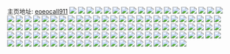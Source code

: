 主页地址: [eoeocall911](https://weibo.com/u/3982349769) 
![](https://wx4.sinaimg.cn/mw2000/ed5dd5c9ly1h9lup5b1zgj20sg35s1kx.jpg) 
![](https://wx4.sinaimg.cn/mw2000/ed5dd5c9ly1h9lup68yi1j20sg35shdt.jpg) 
![](https://wx4.sinaimg.cn/mw2000/ed5dd5c9ly1h9lup4np85j20sg2dc7v8.jpg) 
![](https://wx4.sinaimg.cn/mw2000/ed5dd5c9ly1h9lup7dfmxj20sg35se81.jpg) 
![](https://wx4.sinaimg.cn/mw2000/ed5dd5c9ly1h933jr4cbfj21400u0wlv.jpg) 
![](https://wx4.sinaimg.cn/mw2000/ed5dd5c9ly1h8omm6cmpnj21400u07bs.jpg) 
![](https://wx4.sinaimg.cn/mw2000/ed5dd5c9ly1h866btpwh3j20u01syq6b.jpg) 
![](https://wx4.sinaimg.cn/mw2000/ed5dd5c9ly1h866bvo5iej20u01syjuj.jpg) 
![](https://wx4.sinaimg.cn/mw2000/ed5dd5c9ly1h866d19yj5j20u01syaex.jpg) 
![](https://wx4.sinaimg.cn/mw2000/ed5dd5c9ly1h7yk83jxlhj23402c0qv6.jpg) 
![](https://wx4.sinaimg.cn/mw2000/ed5dd5c9ly1h7v8enlf3zj21400u00zn.jpg) 
![](https://wx4.sinaimg.cn/mw2000/ed5dd5c9ly1h7quds44d3j23402c0x6q.jpg) 
![](https://wx4.sinaimg.cn/mw2000/ed5dd5c9ly1h7qudt8p7fj23402c07wj.jpg) 
![](https://wx4.sinaimg.cn/mw2000/ed5dd5c9ly1h7qudumjbij23402c0x6q.jpg) 
![](https://wx4.sinaimg.cn/mw2000/ed5dd5c9ly1h7qudw0n6vj22c03401l0.jpg) 
![](https://wx4.sinaimg.cn/mw2000/ed5dd5c9ly1h7gmsd5kqhj20wi1yc4m5.jpg) 
![](https://wx4.sinaimg.cn/mw2000/ed5dd5c9ly1h6zzxf51wzj20wi17c40i.jpg) 
![](https://wx4.sinaimg.cn/mw2000/ed5dd5c9ly1h5wy5c2xy8j23402c0qv6.jpg) 
![](https://wx4.sinaimg.cn/mw2000/ed5dd5c9ly1h578wllkedj23402c0u0y.jpg) 
![](https://wx4.sinaimg.cn/mw2000/ed5dd5c9ly1h578wogrz7j23402c0hdv.jpg) 
![](https://wx4.sinaimg.cn/mw2000/ed5dd5c9ly1h55cm3hr9xj20u01hch0k.jpg) 
![](https://wx4.sinaimg.cn/mw2000/ed5dd5c9ly1h52wxxy1ubj23402c01kz.jpg) 
![](https://wx4.sinaimg.cn/mw2000/ed5dd5c9ly1h51fjnvm7vj23402c0qv7.jpg) 
![](https://wx4.sinaimg.cn/mw2000/ed5dd5c9ly1h4yeejzzroj20wi1yc48w.jpg) 
![](https://wx4.sinaimg.cn/mw2000/ed5dd5c9ly1h4x9n7t62jj23402c0npe.jpg) 
![](https://wx4.sinaimg.cn/mw2000/ed5dd5c9ly1h4x9n6iz83j21mc17rwuy.jpg) 
![](https://wx4.sinaimg.cn/mw2000/ed5dd5c9ly1h4oyx15c30j22c03401kz.jpg) 
![](https://wx4.sinaimg.cn/mw2000/ed5dd5c9ly1h4nhy74az4j22c0340u0y.jpg) 
![](https://wx4.sinaimg.cn/mw2000/ed5dd5c9ly1h4len41ar3j23402c0qv6.jpg) 
![](https://wx4.sinaimg.cn/mw2000/ed5dd5c9ly1h4leopt2ouj23402c07wj.jpg) 
![](https://wx4.sinaimg.cn/mw2000/ed5dd5c9ly1h4lens1aagj22801o04qp.jpg) 
![](https://wx4.sinaimg.cn/mw2000/ed5dd5c9ly1h4lenu7u8lj22801o04qp.jpg) 
![](https://wx4.sinaimg.cn/mw2000/ed5dd5c9ly1h40pzkk6ywj20wi1yc16e.jpg) 
![](https://wx4.sinaimg.cn/mw2000/ed5dd5c9ly1h34g19hs4cj20u01hcal9.jpg) 
![](https://wx4.sinaimg.cn/mw2000/ed5dd5c9ly1h2xqnoa75xj20dx0jjdgo.jpg) 
![](https://wx4.sinaimg.cn/mw2000/ed5dd5c9ly1h24hb28ypcj21sc2dsx6q.jpg) 
![](https://wx4.sinaimg.cn/mw2000/ed5dd5c9ly1h24hb3o4ubj21sc2dsh9z.jpg) 
![](https://wx4.sinaimg.cn/mw2000/ed5dd5c9ly1h24hb44ytdj21o01o01fk.jpg) 
![](https://wx4.sinaimg.cn/mw2000/ed5dd5c9ly1h24hb31wjjj21o01o0aup.jpg) 
![](https://wx4.sinaimg.cn/mw2000/ed5dd5c9ly1h1uc2zm0a0j20u0140gvd.jpg) 
![](https://wx4.sinaimg.cn/mw2000/ed5dd5c9ly1h1uc30xflrj20u00u0ad3.jpg) 
![](https://wx4.sinaimg.cn/mw2000/ed5dd5c9ly1h1uc31iud0j20u00u0429.jpg) 
![](https://wx4.sinaimg.cn/mw2000/ed5dd5c9ly1h1hhue135cj21400u0qds.jpg) 
![](https://wx4.sinaimg.cn/mw2000/ed5dd5c9ly1h15t9aghbcj20u017b7c8.jpg) 
![](https://wx4.sinaimg.cn/mw2000/ed5dd5c9ly1h15t9b7n8gj20u015cgu9.jpg) 
![](https://wx4.sinaimg.cn/mw2000/ed5dd5c9ly1h15t9c3amrj20u0140qbk.jpg) 
![](https://wx4.sinaimg.cn/mw2000/ed5dd5c9ly1h15t9cvcuuj20u01lbdp8.jpg) 
![](https://wx4.sinaimg.cn/mw2000/ed5dd5c9ly1h15t9ditbnj20u00u0grt.jpg) 
![](https://wx4.sinaimg.cn/mw2000/ed5dd5c9ly1h13pm06ombj20u01syae7.jpg) 
![](https://wx4.sinaimg.cn/mw2000/ed5dd5c9ly1h0xqrpbtigj20u0140n8z.jpg) 
![](https://wx4.sinaimg.cn/mw2000/ed5dd5c9ly1h0xqrpydtaj20u0140dky.jpg) 
![](https://wx4.sinaimg.cn/mw2000/ed5dd5c9ly1h0xqro5hqwj20u0140af8.jpg) 
![](https://wx4.sinaimg.cn/mw2000/ed5dd5c9ly1h0t2crxgvtj20u0140gr9.jpg) 
![](https://wx4.sinaimg.cn/mw2000/ed5dd5c9ly1h0t1bl9uiaj20u013mjwo.jpg) 
![](https://wx4.sinaimg.cn/mw2000/ed5dd5c9ly1h0t1aml7e7j20u0141gti.jpg) 
![](https://wx4.sinaimg.cn/mw2000/ed5dd5c9ly1h0htvol427j21hc0oyait.jpg) 
![](https://wx4.sinaimg.cn/mw2000/ed5dd5c9ly1h0htvpctg8j21400u0q6l.jpg) 
![](https://wx4.sinaimg.cn/mw2000/ed5dd5c9ly1h0gm8u81mkj20u00u00ya.jpg) 
![](https://wx4.sinaimg.cn/mw2000/ed5dd5c9ly1h0gmaldzf0j20u00u0q81.jpg) 
![](https://wx4.sinaimg.cn/mw2000/ed5dd5c9ly1h0gm8vqwj1j20u00u07ag.jpg) 
![](https://wx4.sinaimg.cn/mw2000/ed5dd5c9ly1h0f7ao09l9j21400u0wn7.jpg) 
![](https://wx4.sinaimg.cn/mw2000/ed5dd5c9ly1h0f7ap3z6bj21400u0th9.jpg) 
![](https://wx4.sinaimg.cn/mw2000/ed5dd5c9ly1h0f7apyqv6j20u0140tgw.jpg) 
![](https://wx4.sinaimg.cn/mw2000/ed5dd5c9ly1h0f7ar1ugmj20u0140qbm.jpg) 
![](https://wx4.sinaimg.cn/mw2000/ed5dd5c9ly1h0f7as81hrj20u01hcal1.jpg) 
![](https://wx4.sinaimg.cn/mw2000/ed5dd5c9ly1h0f7at7dokj20u0140n52.jpg) 
![](https://wx4.sinaimg.cn/mw2000/ed5dd5c9ly1h0f7au7qdvj20u0140jzm.jpg) 
![](https://wx4.sinaimg.cn/mw2000/ed5dd5c9ly1h0f7av11ajj20u0140af0.jpg) 
![](https://wx4.sinaimg.cn/mw2000/ed5dd5c9ly1h0f7awc5qij20u0140qa5.jpg) 
![](https://wx4.sinaimg.cn/mw2000/ed5dd5c9ly1h0f7aygo59j20u0140tgq.jpg) 
![](https://wx4.sinaimg.cn/mw2000/ed5dd5c9ly1h0f7an0q48j20u0140gst.jpg) 
![](https://wx4.sinaimg.cn/mw2000/ed5dd5c9ly1h0f7az9954j20u0140gs0.jpg) 
![](https://wx4.sinaimg.cn/mw2000/ed5dd5c9ly1h0f7axkw3dj21400u0dq0.jpg) 
![](https://wx4.sinaimg.cn/mw2000/ed5dd5c9ly1h0f7b04pqej21400u046b.jpg) 
![](https://wx4.sinaimg.cn/mw2000/ed5dd5c9ly1h0f7b12ggqj21400u0qax.jpg) 
![](https://wx4.sinaimg.cn/mw2000/ed5dd5c9ly1h0f7b1utwzj20u00u0jy2.jpg) 
![](https://wx4.sinaimg.cn/mw2000/ed5dd5c9ly1h0f7b2qsa1j21400u010b.jpg) 
![](https://wx4.sinaimg.cn/mw2000/ed5dd5c9ly1h0f7bld14rj20u0140dsi.jpg) 
![](https://wx4.sinaimg.cn/mw2000/ed5dd5c9ly1gzpw2lf668j21400u0aiz.jpg) 
![](https://wx4.sinaimg.cn/mw2000/ed5dd5c9ly1gzpw2khf7xj21400u0aj8.jpg) 
![](https://wx4.sinaimg.cn/mw2000/ed5dd5c9ly1gzpw2o9qpyj20u0140tne.jpg) 
![](https://wx4.sinaimg.cn/mw2000/ed5dd5c9ly1gzpw2p97waj20u00u0n4a.jpg) 
![](https://wx4.sinaimg.cn/mw2000/ed5dd5c9ly1gzpw2pje0pj209x0g5q44.jpg) 
![](https://wx4.sinaimg.cn/mw2000/ed5dd5c9ly1gnfuphagilj20af0lt3zo.jpg) 
![](https://wx4.sinaimg.cn/mw2000/ed5dd5c9ly1gnfupnowt9j20af0lt3zo.jpg) 
![](https://wx4.sinaimg.cn/mw2000/ed5dd5c9ly1ggtpakjpl4j20u01s6ahn.jpg) 
![](https://wx4.sinaimg.cn/mw2000/ed5dd5c9ly1g61midwxdyj20u01s61gv.jpg) 
![](https://wx4.sinaimg.cn/mw2000/ed5dd5c9ly1g5n054sxeqj20u01s61kx.jpg) 
![](https://wx4.sinaimg.cn/mw2000/ed5dd5c9ly1g5mzwppxr6j20u01s61kx.jpg) 
![](https://wx4.sinaimg.cn/mw2000/ed5dd5c9ly1g4v2h9zmt8j20oo10tgnm.jpg) 
![](https://wx4.sinaimg.cn/mw2000/ed5dd5c9ly1g4sl57up4oj20u01400xz.jpg) 
![](https://wx4.sinaimg.cn/mw2000/ed5dd5c9ly1g4sl5bsvyuj21400u0463.jpg) 
![](https://wx4.sinaimg.cn/mw2000/ed5dd5c9ly1g4sl4onyd4j20u01400xz.jpg) 
![](https://wx4.sinaimg.cn/mw2000/ed5dd5c9ly1g4sl4pclauj21400u0463.jpg) 
![](https://wx4.sinaimg.cn/mw2000/ed5dd5c9ly1g4okxz178yj20u00uhn1t.jpg) 
![](https://wx4.sinaimg.cn/mw2000/ed5dd5c9ly1g4okxzen80j20s90s9djm.jpg) 
![](https://wx4.sinaimg.cn/mw2000/ed5dd5c9ly1g4okxzpecjj20l20l2wio.jpg) 
![](https://wx4.sinaimg.cn/mw2000/ed5dd5c9ly1g4oky0pq5yj20u00u0tfe.jpg) 
![](https://wx4.sinaimg.cn/mw2000/ed5dd5c9ly1g4oky1vx41j21f30lq15d.jpg) 
![](https://wx4.sinaimg.cn/mw2000/ed5dd5c9ly1g4oky2a2raj21900u00vv.jpg) 
![](https://wx4.sinaimg.cn/mw2000/ed5dd5c9ly1g4n3gwazrwj20u01s6q7t.jpg) 
![](https://wx4.sinaimg.cn/mw2000/ed5dd5c9ly1g4n3gmzpukj20u01s6q7t.jpg) 
![](https://wx4.sinaimg.cn/mw2000/ed5dd5c9ly1g4kk7j1aksj20oo0gugm1.jpg) 
![](https://wx4.sinaimg.cn/mw2000/ed5dd5c9ly1g4h0x71rgrj20oo1ktqa8.jpg) 
![](https://wx4.sinaimg.cn/mw2000/ed5dd5c9ly1g4duv1849gj20u01hc15j.jpg) 
![](https://wx4.sinaimg.cn/mw2000/ed5dd5c9ly1g4duv1jjm7j20ty0tydng.jpg) 
![](https://wx4.sinaimg.cn/mw2000/ed5dd5c9ly1g4duv2xg53j20u0192tgj.jpg) 
![](https://wx4.sinaimg.cn/mw2000/ed5dd5c9ly1g4duv3nme4j20u01hctn1.jpg) 
![](https://wx4.sinaimg.cn/mw2000/ed5dd5c9ly1g4duv44isuj20u01hctru.jpg) 
![](https://wx4.sinaimg.cn/mw2000/ed5dd5c9ly1g4duv4eeayj20u01hctgc.jpg) 
![](https://wx4.sinaimg.cn/mw2000/ed5dd5c9ly1g4duv4o8uqj20rz1dqafm.jpg) 
![](https://wx4.sinaimg.cn/mw2000/ed5dd5c9ly1g4duv4ynmmj20u01hcn5v.jpg) 
![](https://wx4.sinaimg.cn/mw2000/ed5dd5c9ly1g4duv59daij20u017d7a1.jpg) 
![](https://wx4.sinaimg.cn/mw2000/ed5dd5c9ly1g49oqxpx2fj21910u0ah8.jpg) 
